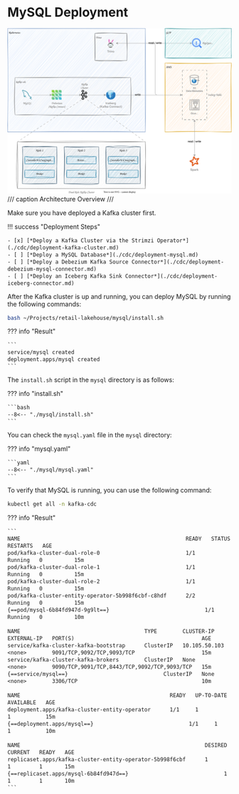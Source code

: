# MySQL Deployment

![](../architecture.drawio.svg)
/// caption
Architecture Overview
///

Make sure you have deployed a Kafka cluster first.

!!! success "Deployment Steps"

    - [x] [*Deploy a Kafka Cluster via the Strimzi Operator*](./cdc/deployment-kafka-cluster.md)
    - [ ] [*Deploy a MySQL Database*](./cdc/deployment-mysql.md)
    - [ ] [*Deploy a Debezium Kafka Source Connector*](./cdc/deployment-debezium-mysql-connector.md)
    - [ ] [*Deploy an Iceberg Kafka Sink Connector*](./cdc/deployment-iceberg-connector.md)

After the Kafka cluster is up and running, you can deploy MySQL by running the following commands:

```bash
bash ~/Projects/retail-lakehouse/mysql/install.sh
```

??? info "Result"

    ```
    service/mysql created
    deployment.apps/mysql created
    ```

The `install.sh` script in the `mysql` directory is as follows:

??? info "install.sh"

    ```bash
    --8<-- "./mysql/install.sh"
    ```

You can check the `mysql.yaml` file in the `mysql` directory:

??? info "mysql.yaml"

    ```yaml
    --8<-- "./mysql/mysql.yaml"
    ```

To verify that MySQL is running, you can use the following command:

```bash
kubectl get all -n kafka-cdc
```

??? info "Result"

    ```
    NAME                                                    READY   STATUS    RESTARTS   AGE
    pod/kafka-cluster-dual-role-0                           1/1     Running   0          15m
    pod/kafka-cluster-dual-role-1                           1/1     Running   0          15m
    pod/kafka-cluster-dual-role-2                           1/1     Running   0          15m
    pod/kafka-cluster-entity-operator-5b998f6cbf-c8hdf      2/2     Running   0          15m
    {==pod/mysql-6b84fd947d-9g9lt==}                              1/1     Running   0          10m

    NAME                                       TYPE        CLUSTER-IP      EXTERNAL-IP   PORT(S)                                        AGE
    service/kafka-cluster-kafka-bootstrap      ClusterIP   10.105.50.103   <none>        9091/TCP,9092/TCP,9093/TCP                     15m
    service/kafka-cluster-kafka-brokers        ClusterIP   None            <none>        9090/TCP,9091/TCP,8443/TCP,9092/TCP,9093/TCP   15m
    {==service/mysql==}                              ClusterIP   None            <none>        3306/TCP                                       10m

    NAME                                               READY   UP-TO-DATE   AVAILABLE   AGE
    deployment.apps/kafka-cluster-entity-operator      1/1     1            1           15m
    {==deployment.apps/mysql==}                              1/1     1            1           10m

    NAME                                                          DESIRED   CURRENT   READY   AGE
    replicaset.apps/kafka-cluster-entity-operator-5b998f6cbf      1         1         1       15m
    {==replicaset.apps/mysql-6b84fd947d==}                              1         1         1       10m
    ```